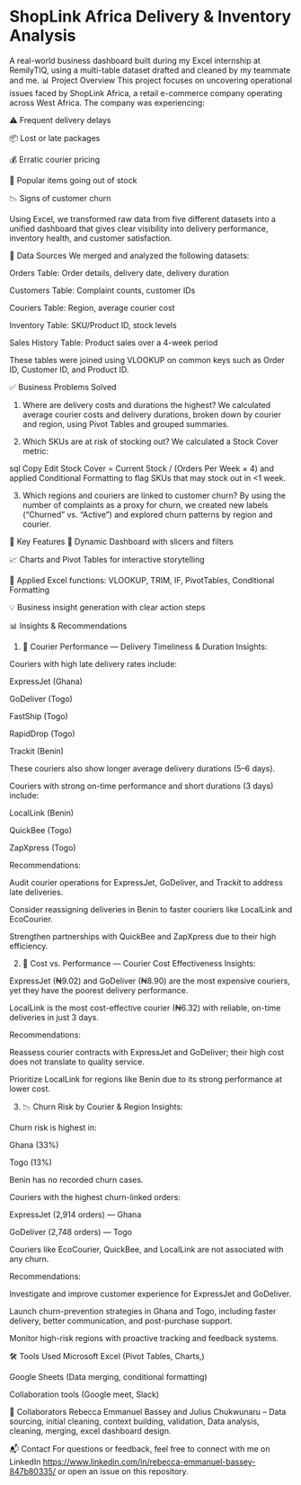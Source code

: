 # ShopLink Africa Delivery & Inventory Analysis
A real-world business dashboard built during my Excel internship at RemilyTIQ, using a multi-table dataset drafted and cleaned by my teammate and me.
📊 Project Overview
This project focuses on uncovering operational issues faced by ShopLink Africa, a retail e-commerce company operating across West Africa. The company was experiencing:

⚠️ Frequent delivery delays

📦 Lost or late packages

💰 Erratic courier pricing

🛒 Popular items going out of stock

📉 Signs of customer churn

Using Excel, we transformed raw data from five different datasets into a unified dashboard that gives clear visibility into delivery performance, inventory health, and customer satisfaction.

🧩 Data Sources
We merged and analyzed the following datasets:

Orders Table: Order details, delivery date, delivery duration

Customers Table: Complaint counts, customer IDs

Couriers Table: Region, average courier cost

Inventory Table: SKU/Product ID, stock levels

Sales History Table: Product sales over a 4-week period

These tables were joined using VLOOKUP on common keys such as Order ID, Customer ID, and Product ID.

✅ Business Problems Solved
1. Where are delivery costs and durations the highest?
We calculated average courier costs and delivery durations, broken down by courier and region, using Pivot Tables and grouped summaries.

2. Which SKUs are at risk of stocking out?
We calculated a Stock Cover metric:

sql
Copy
Edit
Stock Cover = Current Stock / (Orders Per Week × 4)
and applied Conditional Formatting to flag SKUs that may stock out in <1 week.

3. Which regions and couriers are linked to customer churn?
By using the number of complaints as a proxy for churn, we created new labels (“Churned” vs. “Active”) and explored churn patterns by region and courier.

📌 Key Features
🔄 Dynamic Dashboard with slicers and filters

📈 Charts and Pivot Tables for interactive storytelling

🧠 Applied Excel functions: VLOOKUP, TRIM, IF, PivotTables, Conditional Formatting

💡 Business insight generation with clear action steps

📊 Insights & Recommendations
1. 🚚 Courier Performance — Delivery Timeliness & Duration
Insights:

Couriers with high late delivery rates include:

ExpressJet (Ghana)

GoDeliver (Togo)

FastShip (Togo)

RapidDrop (Togo)

Trackit (Benin)

These couriers also show longer average delivery durations (5–6 days).

Couriers with strong on-time performance and short durations (3 days) include:

LocalLink (Benin)

QuickBee (Togo)

ZapXpress (Togo)

Recommendations:

Audit courier operations for ExpressJet, GoDeliver, and Trackit to address late deliveries.

Consider reassigning deliveries in Benin to faster couriers like LocalLink and EcoCourier.

Strengthen partnerships with QuickBee and ZapXpress due to their high efficiency.

2. 💸 Cost vs. Performance — Courier Cost Effectiveness
Insights:

ExpressJet (₦9.02) and GoDeliver (₦8.90) are the most expensive couriers, yet they have the poorest delivery performance.

LocalLink is the most cost-effective courier (₦6.32) with reliable, on-time deliveries in just 3 days.

Recommendations:

Reassess courier contracts with ExpressJet and GoDeliver; their high cost does not translate to quality service.

Prioritize LocalLink for regions like Benin due to its strong performance at lower cost.

3. 📉 Churn Risk by Courier & Region
Insights:

Churn risk is highest in:

Ghana (33%)

Togo (13%)

Benin has no recorded churn cases.

Couriers with the highest churn-linked orders:

ExpressJet (2,914 orders) — Ghana

GoDeliver (2,748 orders) — Togo

Couriers like EcoCourier, QuickBee, and LocalLink are not associated with any churn.

Recommendations:

Investigate and improve customer experience for ExpressJet and GoDeliver.

Launch churn-prevention strategies in Ghana and Togo, including faster delivery, better communication, and post-purchase support.

Monitor high-risk regions with proactive tracking and feedback systems.

🛠 Tools Used
Microsoft Excel (Pivot Tables, Charts,)

Google Sheets (Data merging, conditional formatting)

Collaboration tools (Google meet, Slack)

🤝 Collaborators
Rebecca Emmanuel Bassey and Julius Chukwunaru – Data sourcing, initial cleaning, context building, validation, Data analysis, cleaning, merging, excel dashboard design.

 

📬 Contact
For questions or feedback, feel free to connect with me on LinkedIn https://www.linkedin.com/in/rebecca-emmanuel-bassey-847b80335/ or open an issue on this repository.

